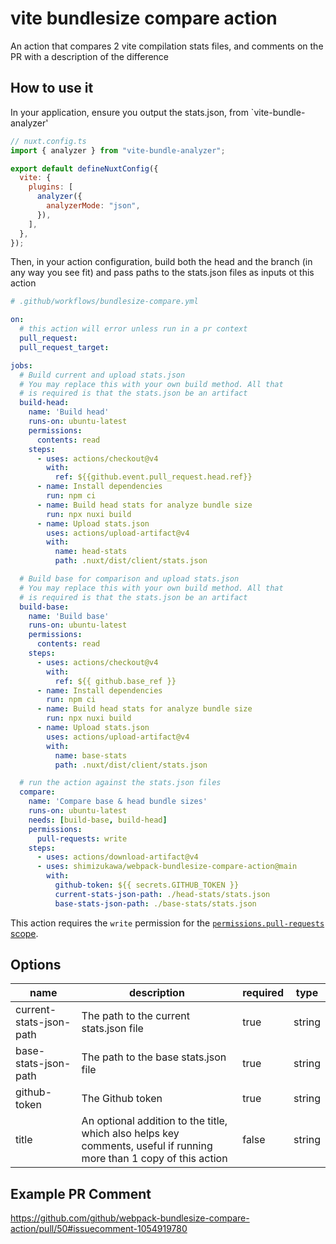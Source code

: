# vite bundlesize compare action

An action that compares 2 vite compilation stats files, and comments on the PR with a description of the difference

## How to use it

In your application, ensure you output the stats.json, from `vite-bundle-analyzer'

```js
// nuxt.config.ts
import { analyzer } from "vite-bundle-analyzer";

export default defineNuxtConfig({
  vite: {
    plugins: [
      analyzer({
        analyzerMode: "json",
      }),
    ],
  },
});
```

Then, in your action configuration, build both the head and the branch (in any way you see fit) and pass paths to the stats.json files as inputs ot this action

```yaml
# .github/workflows/bundlesize-compare.yml

on:
  # this action will error unless run in a pr context
  pull_request:
  pull_request_target:

jobs:
  # Build current and upload stats.json
  # You may replace this with your own build method. All that
  # is required is that the stats.json be an artifact
  build-head:
    name: 'Build head'
    runs-on: ubuntu-latest
    permissions:
      contents: read
    steps:
      - uses: actions/checkout@v4
        with:
          ref: ${{github.event.pull_request.head.ref}}
      - name: Install dependencies
        run: npm ci
      - name: Build head stats for analyze bundle size
        run: npx nuxi build
      - name: Upload stats.json
        uses: actions/upload-artifact@v4
        with:
          name: head-stats
          path: .nuxt/dist/client/stats.json

  # Build base for comparison and upload stats.json
  # You may replace this with your own build method. All that
  # is required is that the stats.json be an artifact
  build-base:
    name: 'Build base'
    runs-on: ubuntu-latest
    permissions:
      contents: read
    steps:
      - uses: actions/checkout@v4
        with:
          ref: ${{ github.base_ref }}
      - name: Install dependencies
        run: npm ci
      - name: Build head stats for analyze bundle size
        run: npx nuxi build
      - name: Upload stats.json
        uses: actions/upload-artifact@v4
        with:
          name: base-stats
          path: .nuxt/dist/client/stats.json

  # run the action against the stats.json files
  compare:
    name: 'Compare base & head bundle sizes'
    runs-on: ubuntu-latest
    needs: [build-base, build-head]
    permissions:
      pull-requests: write
    steps:
      - uses: actions/download-artifact@v4
      - uses: shimizukawa/webpack-bundlesize-compare-action@main
        with:
          github-token: ${{ secrets.GITHUB_TOKEN }}
          current-stats-json-path: ./head-stats/stats.json
          base-stats-json-path: ./base-stats/stats.json
```

This action requires the `write` permission for the [`permissions.pull-requests` scope](https://docs.github.com/en/actions/using-workflows/workflow-syntax-for-github-actions#jobsjob_idpermissions).

## Options

| name                    | description                                                                                                         | required | type   |
| ----------------------- | ------------------------------------------------------------------------------------------------------------------- | -------- | ------ |
| current-stats-json-path | The path to the current stats.json file                                                                             | true     | string |
| base-stats-json-path    | The path to the base stats.json file                                                                                | true     | string |
| github-token            | The Github token                                                                                                    | true     | string |
| title                   | An optional addition to the title, which also helps key comments, useful if running more than 1 copy of this action | false    | string |

## Example PR Comment

https://github.com/github/webpack-bundlesize-compare-action/pull/50#issuecomment-1054919780
